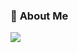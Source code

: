 ### 🤔 **About Me**
![](https://gh-readme-stars.pk5ls20.com/api?username=pk5ls20&show_icons=true&theme=nord&count_private=true)

